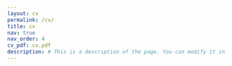```yaml
---
layout: cv
permalink: /cv/
title: cv
nav: true
nav_order: 4
cv_pdf: cv.pdf
description: # This is a description of the page. You can modify it in 'pages/_cv.md'. You can also change or remove the top pdf download button.
---
```


